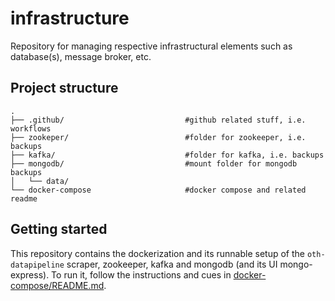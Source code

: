 # infrastructure
Repository for managing respective infrastructural elements such as database(s), message broker, etc.

## Project structure
```
.                                                                                     
├── .github/                           #github related stuff, i.e. workflows                                                                                     
├── zookeper/                          #folder for zookeeper, i.e. backups                                                                                     
├── kafka/                             #folder for kafka, i.e. backups                                                                                     
├── mongodb/                           #mount folder for mongodb backups                                                                                     
│   └── data/                                                                                     
└── docker-compose                     #docker compose and related readme
```
## Getting started
This repository contains the dockerization and its runnable setup of the `oth-datapipeline` scraper, zookeeper, kafka and mongodb (and its UI mongo-express).
To run it, follow the instructions and cues in [docker-compose/README.md](docker-compose/README.md).

